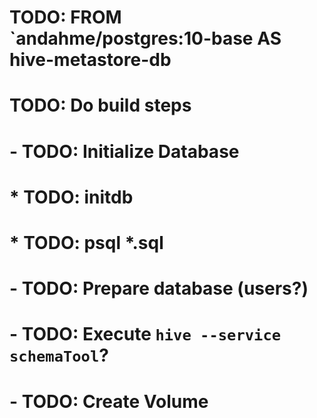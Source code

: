 # TODO: FROM `andahme/postgres:10-base AS hive-metastore-db

# TODO: Do build steps
# - TODO: Initialize Database
#  * TODO: initdb
#  * TODO: psql *.sql
#   - TODO: Prepare database (users?)
#   - TODO: Execute `hive --service schemaTool`?
# - TODO: Create Volume
